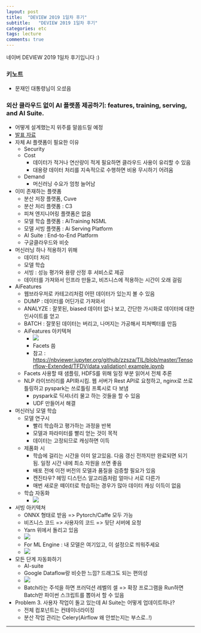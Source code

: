 ```yaml
---
layout: post
title:  "DEVIEW 2019 1일차 후기"
subtitle:   "DEVIEW 2019 1일차 후기"
categories: etc
tags: lecture
comments: true
---
```


네이버 DEVIEW 2019 1일차 후기입니다 :)


### 키노트
- 문재인 대통령님이 오셨음


### 외산 클라우드 없이 AI 플랫폼 제공하기: features, training, serving, and AI Suite.
- 어떻게 설계했는지 위주를 말씀드릴 예정
- [발표 자료](https://deview.kr/data/deview/2019/presentation/%5B141%5DDeview2019_AiSUITE_1028_1.pdf)
- 자체 AI 플랫폼이 필요한 이유
    - Security
    - Cost
        - 데이터가 적거나 연산량이 적게 필요하면 클라우드 사용이 유리할 수 있음
        - 대용량 데이터 처리를 지속적으로 수행하면 비용 무시하기 어려움
    - Demand
        - 머신러닝 수요가 엄청 늘어남
- 이미 존재하는 플랫폼
    - 분산 저장 플랫폼, Cuve
    - 분산 처리 플랫폼 : C3
    - 피쳐 엔지니어링 플랫폼은 없음
    - 모델 학습 플랫폼 : AiTraining NSML
    - 모델 서빙 플랫폼 : Ai Serving Platform
    - AI Suite : End-to-End Platform
    - 구글클라우드와 비슷
- 머신러닝 하나 적용하기 위해
    - 데이터 처리
    - 모델 학습
    - 서빙 : 성능 평가와 용량 산정 후 서비스로 제공
    - 데이터를 가져와서 인프라 만들고, 비즈니스에 적용하는 시간이 오래 걸림
- AiFeatures
    - 웹브라우저로 카테고리처럼 어떤 데이터가 있는지 볼 수 있음
    - DUMP : 데이터를 어딘가로 가져와서
    - ANALYZE : 잘못된, biased 데이터 없나 보고, 간단한 가시화로 데이터에 대한 인사이트를 얻고
    - BATCH : 잘못된 데이터는 버리고, 나머지는 가공해서 피쳐벡터를 만듬
    - AiFeatures 아키텍쳐
        - <img src="https://www.dropbox.com/s/cg72zq2pyooh9om/Screenshot%202019-10-28%2011.52.14.png?raw=1">
        - Facets 씀
        - 참고 : [https://nbviewer.jupyter.org/github/zzsza/TIL/blob/master/Tensorflow-Extended/TFDV(data validation) example.ipynb](https://nbviewer.jupyter.org/github/zzsza/TIL/blob/master/Tensorflow-Extended/TFDV%28data%20validation%29%20example.ipynb)
    - Facets 사용할 때 샘플링, HDFS를 위해 일정 부분 읽어서 전체 추론
    - NLP 라이브러리를 API화시킴. 웹 서버가 Rest API로 요청하고, nginx로 쓰로틀링하고 pyspark는 쓰로틀링 프록시로 다 보냄
    	- pyspark로 딕셔너리 물고 하는 것들을 할 수 있음
    	- UDF 만들어서 해결 
- 머신러닝 모델 학습
	- 모델 연구시
		- 빨리 학습하고 평가하는 과정을 반복
		- 모델과 파라미터를 빨리 얻는 것이 목적
		- 데이터는 고정되므로 캐싱하면 이득
	- 제품화 시
		- 학습에 걸리는 시간을 이미 알고있음. 다음 갱신 전까지만 완료되면 되기 됨. 일정 시간 내에 최소 자원을 쓰면 좋음
		- 배포 전에 이전 버전의 모델과 품질을 검증할 필요가 있음
		- 켄진타우? 헤밍 디스턴스 알고리즘처럼 얼마나 서로 다른가
		- 매번 새로운 떼이터로 학습하는 경우가 많아 데이터 캐싱 이득이 없음 
	- 학습 자동화
		- <img src="https://www.dropbox.com/s/8gtt5ioqnvxdjbg/Screenshot%202019-10-28%2011.55.28.png?raw=1">
- 서빙 아키텍쳐
	- ONNX 형태로 받음 => Pytorch/Caffe 모두 가능
	- 비즈니스 코드 => 사용자의 코드 => 뒷단 서버에 요청
	- Yarn 위에서 돌리고 있음
	- <img src="https://www.dropbox.com/s/2gcm2m9ovy96l9k/Screenshot%202019-10-28%2011.56.49.png?raw=1">  
	- For ML Engine : 내 모델은 여기있고, 이 설정으로 띄워주세요
	- <img src="https://www.dropbox.com/s/57is3slpicflv2q/Screenshot%202019-10-28%2012.00.35.png?raw=1">
- 모든 단계 자동화하기
	- AI-suite 
	- Google Dataflow랑 비슷한 느낌? 드래그도 되는 편의성
	- <img src="https://www.dropbox.com/s/5buno7z4m38qt5a/Screenshot%202019-10-28%2012.03.02.png?raw=1">
	- Batch라는 주석을 하면 프러덕션 레벨의 셀 => 확장 프로그램을 Run하면 Batch만 파이썬 스크립트를 뽑아서 할 수 있음
- Problem 3. 사용자 작업이 돌고 있는데 AI Suite는 어떻게 업데이트하나?
	- 전체 컴포넌트는 컨테이너라이징
	- 분산 작업 관리는 Celery(Airflow 왜 안썼는지는 부스로..!)


---























